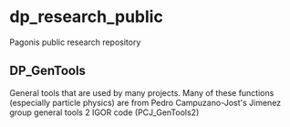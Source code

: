 # dp_research_public
Pagonis public research repository

## DP_GenTools
General tools that are used by many projects.
Many of these functions (especially particle physics) are from Pedro Campuzano-Jost's Jimenez group general tools 2 IGOR code (PCJ_GenTools2)
